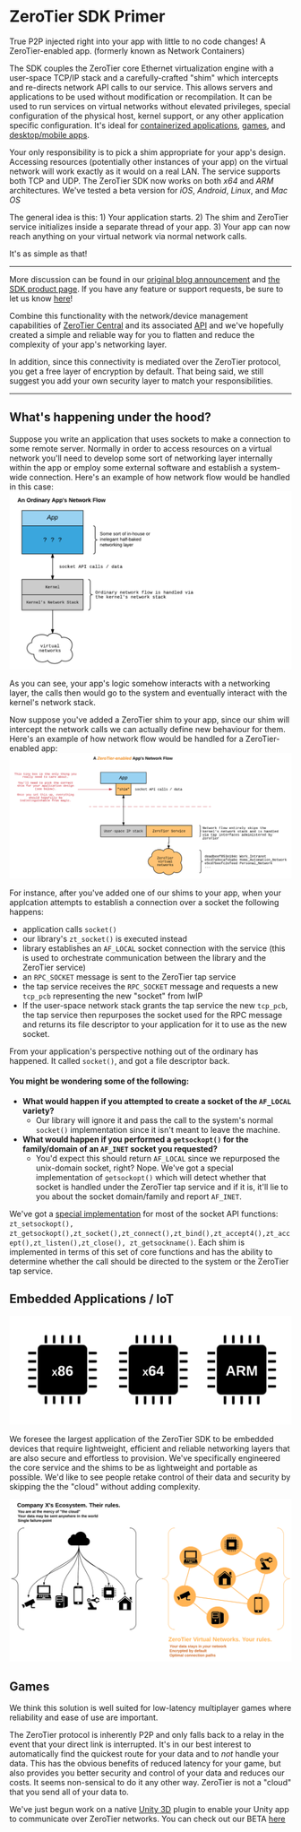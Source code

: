 # ZeroTier SDK Primer

True P2P injected right into your app with little to no code changes! A ZeroTier-enabled app. 
(formerly known as Network Containers)

The SDK couples the ZeroTier core Ethernet virtualization engine with a user-space TCP/IP stack and a carefully-crafted "shim" which intercepts and re-directs network API calls to our service. This allows servers and applications to be used without modification or recompilation. It can be used to run services on virtual networks without elevated privileges, special configuration of the physical host, kernel support, or any other application specific configuration. It's ideal for [containerized applications](../integrations/docker/), [games](docs/unity3d.md), and [desktop/mobile apps]().

Your only responsibility is to pick a shim appropriate for your app's design. Accessing resources (potentially other instances of your app) on the virtual network will work exactly as it would on a real LAN. The service supports both TCP and UDP. The ZeroTier SDK now works on both *x64* and *ARM* architectures. We've tested a beta version for *iOS*, *Android*, *Linux*, and *Mac OS*

The general idea is this:
	1) Your application starts.
	2) The shim and ZeroTier service initializes inside a separate thread of your app.
	3) Your app can now reach anything on your virtual network via normal network calls.

It's as simple as that!

***

More discussion can be found in our [original blog announcement](https://www.zerotier.com/blog/?p=490) and [the SDK product page](https://www.zerotier.com/product-netcon.shtml).
If you have any feature or support requests, be sure to let us know [here](https://www.zerotier.com/community/)!

Combine this functionality with the network/device management capabilities of [ZeroTier Central](https://my.zerotier.com) and its associated [API](https://my.zerotier.com/help/api) and we've hopefully created a simple and reliable way for you to flatten and reduce the complexity of your app's networking layer.

In addition, since this connectivity is mediated over the ZeroTier protocol, you get a free layer of encryption by default. That being said, we still suggest you add your own security layer to match your responsibilities.

***
## What's happening under the hood?

Suppose you write an application that uses sockets to make a connection to some remote server. Normally in order to access resources on a virtual network you'll need to develop some sort of networking layer internally within the app or employ some external software and establish a system-wide connection. Here's an example of how network flow would be handled in this case:
![Image](img/app_flow.png)

As you can see, your app's logic somehow interacts with a networking layer, the calls then would go to the system and eventually interact with the kernel's network stack. 

Now suppose you've added a ZeroTier shim to your app, since our shim will intercept the network calls we can actually define new behaviour for them. Here's an example of how network flow would be handled for a ZeroTier-enabled app:
![Image](img/zt_app_flow.png)

For instance, after you've added one of our shims to your app, when your applcation attempts to establish a connection over a socket the following happens:

- application calls `socket()`
- our library's `zt_socket()` is executed instead
-  library establishes an `AF_LOCAL` socket connection with the service (this is used to orchestrate communication between the library and the ZeroTier service)
- an `RPC_SOCKET` message is sent to the ZeroTier tap service
- the tap service receives the `RPC_SOCKET` message and requests a new `tcp_pcb` representing the new "socket" from lwIP
- If the user-space network stack grants the tap service the new `tcp_pcb`, the tap service then repurposes the socket used for the RPC message and returns its file descriptor to your application for it to use as the new socket.

From your application's perspective nothing out of the ordinary has happened. It called `socket()`, and got a file descriptor back.

#### You might be wondering some of the following:
- **What would happen if you attempted to create a socket of the `AF_LOCAL` variety?**
  - Our library will ignore it and pass the call to the system's normal `socket()` implementation since it isn't meant to leave the machine.
- **What would happen if you performed a `getsockopt()` for the family/domain of an `AF_INET` socket you requested?** 
  - You'd expect this should return `AF_LOCAL` since we repurposed the unix-domain socket, right? Nope. We've got a special implementation of `getsockopt()` which will detect whether that socket is handled under the ZeroTier tap service and if it is, it'll lie to you about the socket domain/family and report `AF_INET`. 

We've got a [special implementation](../src/SDK_Sockets.c) for most of the socket API functions: `zt_setsockopt(), zt_getsockopt(),zt_socket(),zt_connect(),zt_bind(),zt_accept4(),zt_accept(),zt_listen(),zt_close(),
zt_getsockname()`. Each shim is implemented in terms of this set of core functions and has the ability to determine whether the call should be directed to the system or the ZeroTier tap service.

## Embedded Applications / IoT
![Image](img/archs.png)

We foresee the largest application of the ZeroTier SDK to be embedded devices that require lightweight, efficient and reliable networking layers that are also secure and effortless to provision. We've specifically engineered the core service and the shims to be as lightweight and portable as possible. We'd like to see people retake control of their data and security by skipping the the "cloud" without adding complexity.

![Image](img/zt_why.png)

## Games
We think this solution is well suited for low-latency multiplayer games where reliability and ease of use are important.

The ZeroTier protocol is inherently P2P and only falls back to a relay in the event that your direct link is interrupted. It's in our best interest to automatically find the quickest route for your data and to *not* handle your data. This has the obvious benefits of reduced latency for your game, but also provides you better security and control of your data and reduces our costs. It seems non-sensical to do it any other way. ZeroTier is not a "cloud" that you send all of your data to.

We've just begun work on a native [Unity 3D](https://unity3d.com/) plugin to enable your Unity app to communicate over ZeroTier networks. You can check out our BETA [here](osx_unity3d_zt_sdk.md)
